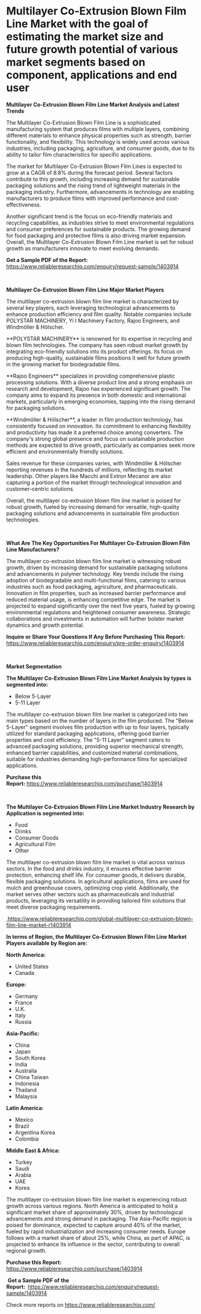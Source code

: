 <p><h1>Multilayer Co-Extrusion Blown Film Line Market with the goal of estimating the market size and future growth potential of various market segments based on component, applications and end user</h1></p><p><strong>Multilayer Co-Extrusion Blown Film Line Market Analysis and Latest Trends</strong></p>
<p><p>The Multilayer Co-Extrusion Blown Film Line is a sophisticated manufacturing system that produces films with multiple layers, combining different materials to enhance physical properties such as strength, barrier functionality, and flexibility. This technology is widely used across various industries, including packaging, agriculture, and consumer goods, due to its ability to tailor film characteristics for specific applications.</p><p>The market for Multilayer Co-Extrusion Blown Film Lines is expected to grow at a CAGR of 8.8% during the forecast period. Several factors contribute to this growth, including increasing demand for sustainable packaging solutions and the rising trend of lightweight materials in the packaging industry. Furthermore, advancements in technology are enabling manufacturers to produce films with improved performance and cost-effectiveness.</p><p>Another significant trend is the focus on eco-friendly materials and recycling capabilities, as industries strive to meet environmental regulations and consumer preferences for sustainable products. The growing demand for food packaging and protective films is also driving market expansion. Overall, the Multilayer Co-Extrusion Blown Film Line market is set for robust growth as manufacturers innovate to meet evolving demands.</p></p>
<p><strong>Get a Sample PDF of the Report:&nbsp;</strong> <a href="https://www.reliableresearchiq.com/enquiry/request-sample/1403914?utm_campaign=1159&utm_medium=2&utm_source=Github&utm_content=ia&utm_term=13012025&utm_id=multilayer-co-extrusion-blown-film-line">https://www.reliableresearchiq.com/enquiry/request-sample/1403914</a></p>
<p>&nbsp;</p>
<p><strong>Multilayer Co-Extrusion Blown Film Line Major Market Players</strong></p>
<p><p>The multilayer co-extrusion blown film line market is characterized by several key players, each leveraging technological advancements to enhance production efficiency and film quality. Notable companies include POLYSTAR MACHINERY, Yi I Machinery Factory, Rajoo Engineers, and Windmöller & Hölscher.</p><p>**POLYSTAR MACHINERY** is renowned for its expertise in recycling and blown film technologies. The company has seen robust market growth by integrating eco-friendly solutions into its product offerings. Its focus on producing high-quality, sustainable films positions it well for future growth in the growing market for biodegradable films.</p><p>**Rajoo Engineers** specializes in providing comprehensive plastic processing solutions. With a diverse product line and a strong emphasis on research and development, Rajoo has experienced significant growth. The company aims to expand its presence in both domestic and international markets, particularly in emerging economies, tapping into the rising demand for packaging solutions.</p><p>**Windmöller & Hölscher**, a leader in film production technology, has consistently focused on innovation. Its commitment to enhancing flexibility and productivity has made it a preferred choice among converters. The company's strong global presence and focus on sustainable production methods are expected to drive growth, particularly as companies seek more efficient and environmentally friendly solutions.</p><p>Sales revenue for these companies varies, with Windmöller & Hölscher reporting revenues in the hundreds of millions, reflecting its market leadership. Other players like Macchi and Extron Mecanor are also capturing a portion of the market through technological innovation and customer-centric solutions.</p><p>Overall, the multilayer co-extrusion blown film line market is poised for robust growth, fueled by increasing demand for versatile, high-quality packaging solutions and advancements in sustainable film production technologies.</p></p>
<p>&nbsp;</p>
<p><strong>What Are The Key Opportunities For Multilayer Co-Extrusion Blown Film Line Manufacturers?</strong></p>
<p><p>The multilayer co-extrusion blown film line market is witnessing robust growth, driven by increasing demand for sustainable packaging solutions and advancements in polymer technology. Key trends include the rising adoption of biodegradable and multi-functional films, catering to various industries such as food packaging, agriculture, and pharmaceuticals. Innovation in film properties, such as increased barrier performance and reduced material usage, is enhancing competitive edge. The market is projected to expand significantly over the next five years, fueled by growing environmental regulations and heightened consumer awareness. Strategic collaborations and investments in automation will further bolster market dynamics and growth potential.</p></p>
<p><strong>Inquire or Share Your Questions If Any Before Purchasing This Report:</strong> <a href="https://www.reliableresearchiq.com/enquiry/pre-order-enquiry/1403914?utm_campaign=1159&utm_medium=2&utm_source=Github&utm_content=ia&utm_term=13012025&utm_id=multilayer-co-extrusion-blown-film-line">https://www.reliableresearchiq.com/enquiry/pre-order-enquiry/1403914</a></p>
<p>&nbsp;</p>
<p><strong>Market Segmentation</strong></p>
<p><strong>The Multilayer Co-Extrusion Blown Film Line Market Analysis by types is segmented into:</strong></p>
<p><ul><li>Below 5-Layer</li><li>5-11 Layer</li></ul></p>
<p><p>The multilayer co-extrusion blown film line market is categorized into two main types based on the number of layers in the film produced. The "Below 5-Layer" segment involves film production with up to four layers, typically utilized for standard packaging applications, offering good barrier properties and cost efficiency. The "5-11 Layer" segment caters to advanced packaging solutions, providing superior mechanical strength, enhanced barrier capabilities, and customized material combinations, suitable for industries demanding high-performance films for specialized applications.</p></p>
<p><strong>Purchase this Report:&nbsp;</strong><a href="https://www.reliableresearchiq.com/purchase/1403914?utm_campaign=1159&utm_medium=2&utm_source=Github&utm_content=ia&utm_term=13012025&utm_id=multilayer-co-extrusion-blown-film-line">https://www.reliableresearchiq.com/purchase/1403914</a></p>
<p>&nbsp;</p>
<p><strong>The Multilayer Co-Extrusion Blown Film Line Market Industry Research by Application is segmented into:</strong></p>
<p><ul><li>Food</li><li>Drinks</li><li>Consumer Goods</li><li>Agricultural Film</li><li>Other</li></ul></p>
<p><p>The multilayer co-extrusion blown film line market is vital across various sectors. In the food and drinks industry, it ensures effective barrier protection, enhancing shelf life. For consumer goods, it delivers durable, flexible packaging solutions. In agricultural applications, films are used for mulch and greenhouse covers, optimizing crop yield. Additionally, the market serves other sectors such as pharmaceuticals and industrial products, leveraging its versatility in providing tailored film solutions that meet diverse packaging requirements.</p></p>
<p><a href="https://www.reliableresearchiq.com/global-multilayer-co-extrusion-blown-film-line-market-r1403914?utm_campaign=1159&utm_medium=2&utm_source=Github&utm_content=ia&utm_term=13012025&utm_id=multilayer-co-extrusion-blown-film-line">&nbsp;https://www.reliableresearchiq.com/global-multilayer-co-extrusion-blown-film-line-market-r1403914</a></p>
<p><strong>In terms of Region, the Multilayer Co-Extrusion Blown Film Line Market Players available by Region are:</strong></p>
<p>
    <p> <strong> North America: </strong>
        <ul>
            <li>United States</li>
            <li>Canada</li>
        </ul>
        </p> 
    <p> <strong> Europe: </strong>
        <ul>
            <li>Germany</li>
            <li>France</li>
            <li>U.K.</li>
            <li>Italy</li>
            <li>Russia</li>
        </ul>
        </p> 
    <p> <strong> Asia-Pacific: </strong>
        <ul>
            <li>China</li>
            <li>Japan</li>
            <li>South Korea</li>
            <li>India</li>
            <li>Australia</li>
            <li>China Taiwan</li>
            <li>Indonesia</li>
            <li>Thailand</li>
            <li>Malaysia</li>
        </ul>
        </p> 
    <p> <strong> Latin America: </strong>
        <ul>
            <li>Mexico</li>
            <li>Brazil</li>
            <li>Argentina Korea</li>
            <li>Colombia</li>
        </ul>
        </p> 
    <p> <strong> Middle East & Africa: </strong>
        <ul>
            <li>Turkey</li>
            <li>Saudi</li>
            <li>Arabia</li>
            <li>UAE</li>
            <li>Korea</li>
        </ul>
    </p>
    </p>
<p><p>The multilayer co-extrusion blown film line market is experiencing robust growth across various regions. North America is anticipated to hold a significant market share of approximately 30%, driven by technological advancements and strong demand in packaging. The Asia-Pacific region is poised for dominance, expected to capture around 40% of the market, fueled by rapid industrialization and increasing consumer needs. Europe follows with a market share of about 25%, while China, as part of APAC, is projected to enhance its influence in the sector, contributing to overall regional growth.</p></p>
<p><strong>Purchase this Report: </strong><a href="https://www.reliableresearchiq.com/purchase/1403914?utm_campaign=1159&utm_medium=2&utm_source=Github&utm_content=ia&utm_term=13012025&utm_id=multilayer-co-extrusion-blown-film-line">https://www.reliableresearchiq.com/purchase/1403914</a></p>
<p>&nbsp;<strong>Get a Sample PDF of the Report:&nbsp;&nbsp;</strong><a href="https://www.reliableresearchiq.com/enquiry/request-sample/1403914?utm_campaign=1159&utm_medium=2&utm_source=Github&utm_content=ia&utm_term=13012025&utm_id=multilayer-co-extrusion-blown-film-line">https://www.reliableresearchiq.com/enquiry/request-sample/1403914</a></p>
<p><strong></strong></p>
<p>Check more reports on <a href="https://www.reliableresearchiq.com/?utm_campaign=1159&utm_medium=2&utm_source=Github&utm_content=ia&utm_term=13012025&utm_id=multilayer-co-extrusion-blown-film-line">https://www.reliableresearchiq.com/</a></p>